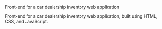 Front-end for a car dealership inventory web application

Front-end for a car dealership inventory web application, built using HTML, CSS, and JavaScript.
